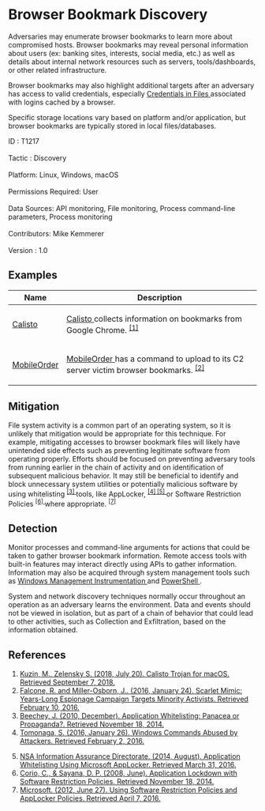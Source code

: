 <div class="container-fluid">
 <h1>
  Browser Bookmark Discovery
 </h1>
 <div class="row">
  <div class="col-md-8 description-body">
   <p>
    Adversaries may enumerate browser bookmarks to learn more about compromised hosts. Browser bookmarks may reveal personal information about users (ex: banking sites, interests, social media, etc.) as well as details about internal network resources such as servers, tools/dashboards, or other related infrastructure.
   </p>
   <p>
    Browser bookmarks may also highlight additional targets after an adversary has access to valid credentials, especially
    <a href="https://attack.mitre.org/techniques/T1081">
     Credentials in Files
    </a>
    associated with logins cached by a browser.
   </p>
   <p>
    Specific storage locations vary based on platform and/or application, but browser bookmarks are typically stored in local files/databases.
   </p>
  </div>
  <div class="col-md-4">
   <div class="card">
    <div class="card-body">
     <div class="card-data">
      <span class="h5 card-title">
       ID
      </span>
      : T1217
      <br/>
      <br/>
     </div>
     <div class="card-data">
      <span class="h5 card-title">
      </span>
     </div>
     <div class="card-data">
      <span class="h5 card-title">
       Tactic
      </span>
      : Discovery
      <br/>
      <br/>
     </div>
     <div class="card-data">
      <span class="h5 card-title">
       Platform:
      </span>
      Linux, Windows, macOS
      <br/>
      <br/>
     </div>
     <div class="card-data">
      <span class="h5 card-title">
       Permissions Required:
      </span>
      User
      <br/>
      <br/>
     </div>
     <div class="card-data">
      <span class="h5 card-title">
      </span>
     </div>
     <div class="card-data">
      <span class="h5 card-title">
       Data Sources:
      </span>
      API monitoring, File monitoring, Process command-line parameters, Process monitoring
      <br/>
      <br/>
     </div>
     <div class="card-data">
      <span class="h5 card-title">
      </span>
     </div>
     <div class="card-data">
      <span class="h5 card-title">
      </span>
     </div>
     <div class="card-data">
      <span class="h5 card-title">
      </span>
     </div>
     <div class="card-data">
      <span class="h5 card-title">
      </span>
     </div>
     <div class="card-data">
      <span class="h5 card-title">
      </span>
     </div>
     <div class="card-data">
      <span class="h5 card-title">
       Contributors:
      </span>
      Mike Kemmerer
      <br/>
      <br/>
     </div>
     <div class="card-data">
      <span class="h5 card-title">
       Version
      </span>
      : 1.0
     </div>
    </div>
   </div>
  </div>
 </div>
 <h2 class="pt-3" id="examples">
  Examples
 </h2>
 <table class="table table-bordered table-light mt-2">
  <thead>
   <tr>
    <th scope="col">
     Name
    </th>
    <th scope="col">
     Description
    </th>
   </tr>
  </thead>
  <tbody class="bg-white">
   <tr>
    <td>
     <a href="https://attack.mitre.org/software/S0274">
      Calisto
     </a>
    </td>
    <td>
     <p>
      <a href="https://attack.mitre.org/software/S0274">
       Calisto
      </a>
      collects information on bookmarks from Google Chrome.
      <span class="scite-citeref-number" data-reference="Securelist Calisto July 2018" id="scite-ref-1-a" onclick="scrollToRef('scite-1')">
       <sup>
        <a aria-describedby="qtip-0" data-hasqtip="0" href="https://securelist.com/calisto-trojan-for-macos/86543/" target="_blank">
         [1]
        </a>
       </sup>
      </span>
     </p>
    </td>
   </tr>
   <tr>
    <td>
     <a href="https://attack.mitre.org/software/S0079">
      MobileOrder
     </a>
    </td>
    <td>
     <p>
      <a href="https://attack.mitre.org/software/S0079">
       MobileOrder
      </a>
      has a command to upload to its C2 server victim browser bookmarks.
      <span class="scite-citeref-number" data-reference="Scarlet Mimic Jan 2016" id="scite-ref-2-a" onclick="scrollToRef('scite-2')">
       <sup>
        <a aria-describedby="qtip-1" data-hasqtip="1" href="http://researchcenter.paloaltonetworks.com/2016/01/scarlet-mimic-years-long-espionage-targets-minority-activists/" target="_blank">
         [2]
        </a>
       </sup>
      </span>
     </p>
    </td>
   </tr>
  </tbody>
 </table>
 <h2 class="pt-3" id="mitigation">
  Mitigation
 </h2>
 <p>
  File system activity is a common part of an operating system, so it is unlikely that mitigation would be appropriate for this technique. For example, mitigating accesses to browser bookmark files will likely have unintended side effects such as preventing legitimate software from operating properly. Efforts should be focused on preventing adversary tools from running earlier in the chain of activity and on identification of subsequent malicious behavior. It may still be beneficial to identify and block unnecessary system utilities or potentially malicious software by using whitelisting
  <span class="scite-citeref-number" data-reference="Beechey 2010" id="scite-ref-3-a">
   <sup>
    <a aria-describedby="qtip-2" data-hasqtip="2" href="http://www.sans.org/reading-room/whitepapers/application/application-whitelisting-panacea-propaganda-33599" target="_blank">
     [3]
    </a>
   </sup>
  </span>
  tools, like AppLocker,
  <span class="scite-citeref-number" data-reference="Windows Commands JPCERT" id="scite-ref-4-a">
   <sup>
    <a aria-describedby="qtip-3" data-hasqtip="3" href="http://blog.jpcert.or.jp/2016/01/windows-commands-abused-by-attackers.html" target="_blank">
     [4]
    </a>
   </sup>
  </span>
  <span class="scite-citeref-number" data-reference="NSA MS AppLocker" id="scite-ref-5-a">
   <sup>
    <a aria-describedby="qtip-4" data-hasqtip="4" href="https://www.iad.gov/iad/library/ia-guidance/tech-briefs/application-whitelisting-using-microsoft-applocker.cfm" target="_blank">
     [5]
    </a>
   </sup>
  </span>
  or Software Restriction Policies
  <span class="scite-citeref-number" data-reference="Corio 2008" id="scite-ref-6-a">
   <sup>
    <a aria-describedby="qtip-5" data-hasqtip="5" href="http://technet.microsoft.com/en-us/magazine/2008.06.srp.aspx" target="_blank">
     [6]
    </a>
   </sup>
  </span>
  where appropriate.
  <span class="scite-citeref-number" data-reference="TechNet Applocker vs SRP" id="scite-ref-7-a">
   <sup>
    <a aria-describedby="qtip-6" data-hasqtip="6" href="https://technet.microsoft.com/en-us/library/ee791851.aspx" target="_blank">
     [7]
    </a>
   </sup>
  </span>
 </p>
 <h2 class="pt-3" id="detection">
  Detection
 </h2>
 <p>
  Monitor processes and command-line arguments for actions that could be taken to gather browser bookmark information. Remote access tools with built-in features may interact directly using APIs to gather information. Information may also be acquired through system management tools such as
  <a href="https://attack.mitre.org/techniques/T1047">
   Windows Management Instrumentation
  </a>
  and
  <a href="https://attack.mitre.org/techniques/T1086">
   PowerShell
  </a>
  .
 </p>
 <p>
  System and network discovery techniques normally occur throughout an operation as an adversary learns the environment. Data and events should not be viewed in isolation, but as part of a chain of behavior that could lead to other activities, such as Collection and Exfiltration, based on the information obtained.
 </p>
 <h2 class="pt-3" id="references">
  References
 </h2>
 <div class="row">
  <div class="col">
   <ol>
    <li>
     <span class="scite-citation" id="scite-1">
      <span class="scite-citation-text">
       <a class="external text" href="https://securelist.com/calisto-trojan-for-macos/86543/" name="scite-1" rel="nofollow" target="_blank">
        Kuzin, M., Zelensky S. (2018, July 20). Calisto Trojan for macOS. Retrieved September 7, 2018.
       </a>
      </span>
     </span>
    </li>
    <li>
     <span class="scite-citation" id="scite-2">
      <span class="scite-citation-text">
       <a class="external text" href="http://researchcenter.paloaltonetworks.com/2016/01/scarlet-mimic-years-long-espionage-targets-minority-activists/" name="scite-2" rel="nofollow" target="_blank">
        Falcone, R. and Miller-Osborn, J.. (2016, January 24). Scarlet Mimic: Years-Long Espionage Campaign Targets Minority Activists. Retrieved February 10, 2016.
       </a>
      </span>
     </span>
    </li>
    <li>
     <span class="scite-citation" id="scite-3">
      <span class="scite-citation-text">
       <a class="external text" href="http://www.sans.org/reading-room/whitepapers/application/application-whitelisting-panacea-propaganda-33599" name="scite-3" rel="nofollow" target="_blank">
        Beechey, J. (2010, December). Application Whitelisting: Panacea or Propaganda?. Retrieved November 18, 2014.
       </a>
      </span>
     </span>
    </li>
    <li>
     <span class="scite-citation" id="scite-4">
      <span class="scite-citation-text">
       <a class="external text" href="http://blog.jpcert.or.jp/2016/01/windows-commands-abused-by-attackers.html" name="scite-4" rel="nofollow" target="_blank">
        Tomonaga, S. (2016, January 26). Windows Commands Abused by Attackers. Retrieved February 2, 2016.
       </a>
      </span>
     </span>
    </li>
   </ol>
  </div>
  <div class="col">
   <ol start="5.5">
    <li>
     <span class="scite-citation" id="scite-5">
      <span class="scite-citation-text">
       <a class="external text" href="https://www.iad.gov/iad/library/ia-guidance/tech-briefs/application-whitelisting-using-microsoft-applocker.cfm" name="scite-5" rel="nofollow" target="_blank">
        NSA Information Assurance Directorate. (2014, August). Application Whitelisting Using Microsoft AppLocker. Retrieved March 31, 2016.
       </a>
      </span>
     </span>
    </li>
    <li>
     <span class="scite-citation" id="scite-6">
      <span class="scite-citation-text">
       <a class="external text" href="http://technet.microsoft.com/en-us/magazine/2008.06.srp.aspx" name="scite-6" rel="nofollow" target="_blank">
        Corio, C., &amp; Sayana, D. P. (2008, June). Application Lockdown with Software Restriction Policies. Retrieved November 18, 2014.
       </a>
      </span>
     </span>
    </li>
    <li>
     <span class="scite-citation" id="scite-7">
      <span class="scite-citation-text">
       <a class="external text" href="https://technet.microsoft.com/en-us/library/ee791851.aspx" name="scite-7" rel="nofollow" target="_blank">
        Microsoft. (2012, June 27). Using Software Restriction Policies and AppLocker Policies. Retrieved April 7, 2016.
       </a>
      </span>
     </span>
    </li>
   </ol>
  </div>
 </div>
</div>
